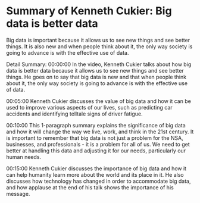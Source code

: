 # Summary of Kenneth Cukier: Big data is better data

Big data is important because it allows us to see new things and see better things. It is also new and when people think about it, the only way society is going to advance is with the effective use of data.

Detail Summary: 
00:00:00
In the video, Kenneth Cukier talks about how big data is better data because it allows us to see new things and see better things. He goes on to say that big data is new and that when people think about it, the only way society is going to advance is with the effective use of data.

00:05:00
Kenneth Cukier discusses the value of big data and how it can be used to improve various aspects of our lives, such as predicting car accidents and identifying telltale signs of driver fatigue.

00:10:00
This 1-paragraph summary explains the significance of big data and how it will change the way we live, work, and think in the 21st century. It is important to remember that big data is not just a problem for the NSA, businesses, and professionals - it is a problem for all of us. We need to get better at handling this data and adjusting it for our needs, particularly our human needs.

00:15:00
Kenneth Cukier discusses the importance of big data and how it can help humanity learn more about the world and its place in it. He also discusses how technology has changed in order to accommodate big data, and how applause at the end of his talk shows the importance of his message.


